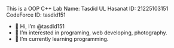 This is a OOP C++ Lab 
Name: Tasdid UL Hasanat
ID: 21225103151
CodeForce ID: tasdid151
- 👋 Hi, I’m @tasdid151
- 👀 I’m interested in programing, web developing, photography.
- 🌱 I’m currently learning programming.

<!---
tasdid151/tasdid151 is a ✨ special ✨ repository because its `README.md` (this file) appears on your GitHub profile.
You can click the Preview link to take a look at your changes.
--->
